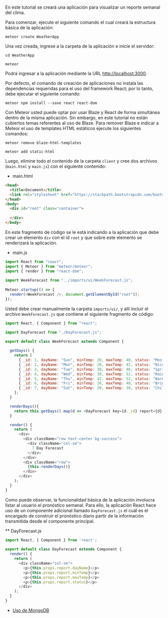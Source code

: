 En este tutorial se creará una aplicación para visualizar un reporte semanal del clima.

Para comenzar, ejecute el siguiente comando el cual creará la estructura básica de la aplicación:

```
meteor create WeatherApp
```

Una vez creada, ingrese a la carpeta de la aplicación e inicie el servidor:

```
cd WeatherApp

meteor
```

Podrá ingresar a la aplicación mediante la URL [http://localhost:3000](http://localhost:3000).

<!-- 
Por defecto, el comando de creación de aplicaciones no instala las dependencias requeridas para el uso del framework React dado que inicialmente Meteor se desarrollo para usar su propio motor de templates llamado Blaze. Usted puede optar por usar Blaze y React de forma simultána dentro de la misma aplicación. Sin embargo, en este tutorial no están cubiertos temas referentes al uso de Blaze. Para remover Blaze e indicar a Meteor el uso de templates HTML estáticos ejecute lo siguientes comandos:

```
meteor npm install --save react react-dom
meteor add static-html
```
-->

Por defecto, el comando de creación de aplicaciones no instala las dependencias requeridas para el uso del framework React; por lo tanto, debe ejecutar el siguiente comando:

```meteor npm install --save react react-dom```

Con Meteor usted puede optar por usar Blaze y React de forma simultánea dentro de la misma aplicación. Sin embargo, en este tutorial no están cubiertos temas referentes al uso de Blaze. Para remover Blaze e indicar a Meteor el uso de templates HTML estáticos ejecute los siguientes comandos:

```
meteor remove blaze-html-templates

meteor add static-html
```

Luego, elimine todo el contenido de la carpeta `client` y cree dos archivos (`main.html` y `main.js`) con el siguiente contenido:

* main.html

```html
<head>
  <title>Document</title>
  <link rel="stylesheet" href="https://stackpath.bootstrapcdn.com/bootstrap/4.3.1/css/bootstrap.min.css" integrity="sha384-ggOyR0iXCbMQv3Xipma34MD+dH/1fQ784/j6cY/iJTQUOhcWr7x9JvoRxT2MZw1T" crossorigin="anonymous">
</head>
<body>
  <div id="root" class="container">
    
  </div>  
</body>
```

En este fragmento de código se le está indicando a la aplicación que debe crear un elemento `div` con el id `root` y que sobre este elemento se renderizará la aplicación.

* main.js

```javascript
import React from "react";
import { Meteor } from "meteor/meteor";
import { render } from "react-dom";
 
import WeekForecast from "../imports/ui/WeekForecast.js";
 
Meteor.startup(() => {
  render(<WeekForecast />, document.getElementById("root"));
});
```

Usted debe crear manualmente la carpeta `imports/ui/`, y allí incluir el archivo `WeekForecast.js` que contiene el siguiente fragmento de código:

```javascript
import React, { Component } from "react";

import DayForecast from "./DayForecast.js";
 
export default class WeekForecast extends Component {

  getDays() {
    return [
      { _id: 1, dayName: "Sun", minTemp: 20, maxTemp: 40, status: "Mostly sunny"},
      { _id: 2, dayName: "Mon", minTemp: 20, maxTemp: 42, status: "Nice day" },
      { _id: 3, dayName: "Tue", minTemp: 30, maxTemp: 46, status: "Spring like" },
      { _id: 4, dayName: "Wed", minTemp: 38, maxTemp: 52, status: "Rain showers" },
      { _id: 5, dayName: "Thu", minTemp: 42, maxTemp: 52, status: "Warm pm shower" },
      { _id: 6, dayName: "Fri", minTemp: 26, maxTemp: 40, status: "Brigth colder" },
      { _id: 7, dayName: "Sat", minTemp: 20, maxTemp: 38, status: "Chilly" }
    ];
  }

  renderDays(){
    return this.getDays().map(d => <DayForecast key={d._id} report={d} />);
  }

  render() {
    return (
      <div>
        <div className="row text-center bg-success">
          <div className="col-sm">
            7 Day Forecast        
          </div>
        </div>
        <div className="row">
          {this.renderDays()}
        </div>
      </div>
    );
  }
}
``` 

Como puede observar, la funcionalidad básica de la aplicación involucra listar al usuario el pronóstico semanal. Para ello, la aplicación React hace uso de un componente adicional llamado `DayForecast.js` el cuál es el encargado de construir el pronóstico diario partir de la información transmitida desde el componente principal.

** DayForecast.js

```javascript
import React, { Component } from 'react';
 
export default class DayForecast extends Component {
  render() {
    return (
      <div className="col-sm">
        <p>{this.props.report.dayName}</p>
        <p>{this.props.report.minTemp}</p>
        <p>{this.props.report.maxTemp}</p>
        <p>{this.props.report.status}</p>
      </div>
    );
  }
}
```

* [Uso de MongoDB](%5BMeteor%5D-Uso-de-MongoDB)


